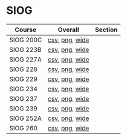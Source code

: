 # SIOG

| Course | Overall | Section |
| ------ | ------- | ------- |
| SIOG 200C | [csv](https://github.com/UCSD-Historical-Enrollment-Data/2025Winter/blob/main/overall/SIOG%20200C.csv), [png](https://raw.githubusercontent.com/UCSD-Historical-Enrollment-Data/2025Winter/main/plot_overall/SIOG%20200C.png), [wide](https://raw.githubusercontent.com/UCSD-Historical-Enrollment-Data/2025Winter/main/plot_overall_wide/SIOG%20200C.png) |  |
| SIOG 223B | [csv](https://github.com/UCSD-Historical-Enrollment-Data/2025Winter/blob/main/overall/SIOG%20223B.csv), [png](https://raw.githubusercontent.com/UCSD-Historical-Enrollment-Data/2025Winter/main/plot_overall/SIOG%20223B.png), [wide](https://raw.githubusercontent.com/UCSD-Historical-Enrollment-Data/2025Winter/main/plot_overall_wide/SIOG%20223B.png) |  |
| SIOG 227A | [csv](https://github.com/UCSD-Historical-Enrollment-Data/2025Winter/blob/main/overall/SIOG%20227A.csv), [png](https://raw.githubusercontent.com/UCSD-Historical-Enrollment-Data/2025Winter/main/plot_overall/SIOG%20227A.png), [wide](https://raw.githubusercontent.com/UCSD-Historical-Enrollment-Data/2025Winter/main/plot_overall_wide/SIOG%20227A.png) |  |
| SIOG 228 | [csv](https://github.com/UCSD-Historical-Enrollment-Data/2025Winter/blob/main/overall/SIOG%20228.csv), [png](https://raw.githubusercontent.com/UCSD-Historical-Enrollment-Data/2025Winter/main/plot_overall/SIOG%20228.png), [wide](https://raw.githubusercontent.com/UCSD-Historical-Enrollment-Data/2025Winter/main/plot_overall_wide/SIOG%20228.png) |  |
| SIOG 229 | [csv](https://github.com/UCSD-Historical-Enrollment-Data/2025Winter/blob/main/overall/SIOG%20229.csv), [png](https://raw.githubusercontent.com/UCSD-Historical-Enrollment-Data/2025Winter/main/plot_overall/SIOG%20229.png), [wide](https://raw.githubusercontent.com/UCSD-Historical-Enrollment-Data/2025Winter/main/plot_overall_wide/SIOG%20229.png) |  |
| SIOG 234 | [csv](https://github.com/UCSD-Historical-Enrollment-Data/2025Winter/blob/main/overall/SIOG%20234.csv), [png](https://raw.githubusercontent.com/UCSD-Historical-Enrollment-Data/2025Winter/main/plot_overall/SIOG%20234.png), [wide](https://raw.githubusercontent.com/UCSD-Historical-Enrollment-Data/2025Winter/main/plot_overall_wide/SIOG%20234.png) |  |
| SIOG 237 | [csv](https://github.com/UCSD-Historical-Enrollment-Data/2025Winter/blob/main/overall/SIOG%20237.csv), [png](https://raw.githubusercontent.com/UCSD-Historical-Enrollment-Data/2025Winter/main/plot_overall/SIOG%20237.png), [wide](https://raw.githubusercontent.com/UCSD-Historical-Enrollment-Data/2025Winter/main/plot_overall_wide/SIOG%20237.png) |  |
| SIOG 239 | [csv](https://github.com/UCSD-Historical-Enrollment-Data/2025Winter/blob/main/overall/SIOG%20239.csv), [png](https://raw.githubusercontent.com/UCSD-Historical-Enrollment-Data/2025Winter/main/plot_overall/SIOG%20239.png), [wide](https://raw.githubusercontent.com/UCSD-Historical-Enrollment-Data/2025Winter/main/plot_overall_wide/SIOG%20239.png) |  |
| SIOG 252A | [csv](https://github.com/UCSD-Historical-Enrollment-Data/2025Winter/blob/main/overall/SIOG%20252A.csv), [png](https://raw.githubusercontent.com/UCSD-Historical-Enrollment-Data/2025Winter/main/plot_overall/SIOG%20252A.png), [wide](https://raw.githubusercontent.com/UCSD-Historical-Enrollment-Data/2025Winter/main/plot_overall_wide/SIOG%20252A.png) |  |
| SIOG 260 | [csv](https://github.com/UCSD-Historical-Enrollment-Data/2025Winter/blob/main/overall/SIOG%20260.csv), [png](https://raw.githubusercontent.com/UCSD-Historical-Enrollment-Data/2025Winter/main/plot_overall/SIOG%20260.png), [wide](https://raw.githubusercontent.com/UCSD-Historical-Enrollment-Data/2025Winter/main/plot_overall_wide/SIOG%20260.png) |  |

